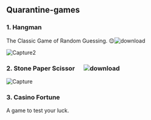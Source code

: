## Quarantine-games
### 1. Hangman
The Classic Game of Random Guessing. 😌![download](https://user-images.githubusercontent.com/47412487/77945197-e4c9f100-72dd-11ea-85b9-0c84c0668e7b.png)

![Capture2](https://user-images.githubusercontent.com/47412487/78062000-a995f380-73ab-11ea-9b24-f91803f7f355.PNG)
### 2. Stone Paper Scissor &nbsp;&nbsp;&nbsp;&nbsp;   ![download](https://user-images.githubusercontent.com/47412487/78152443-701ac200-7457-11ea-92e1-cc0541f49da2.png)


![Capture](https://user-images.githubusercontent.com/47412487/78151343-2382b700-7456-11ea-8ceb-0ce28a1b0e2c.PNG)

### 3. Casino Fortune
A game to test your luck.

